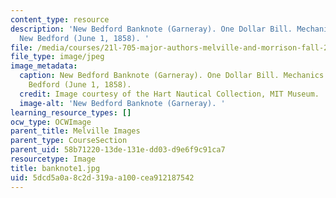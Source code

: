 ```yaml
---
content_type: resource
description: 'New Bedford Banknote (Garneray). One Dollar Bill. Mechanics Bank of
  New Bedford (June 1, 1858). '
file: /media/courses/21l-705-major-authors-melville-and-morrison-fall-2003/5dcd5a0a8c2d319aa100cea912187542_banknote1.jpg
file_type: image/jpeg
image_metadata:
  caption: New Bedford Banknote (Garneray). One Dollar Bill. Mechanics Bank of New
    Bedford (June 1, 1858).
  credit: Image courtesy of the Hart Nautical Collection, MIT Museum.
  image-alt: 'New Bedford Banknote (Garneray). '
learning_resource_types: []
ocw_type: OCWImage
parent_title: Melville Images
parent_type: CourseSection
parent_uid: 58b71220-13de-131e-dd03-d9e6f9c91ca7
resourcetype: Image
title: banknote1.jpg
uid: 5dcd5a0a-8c2d-319a-a100-cea912187542
---
```

